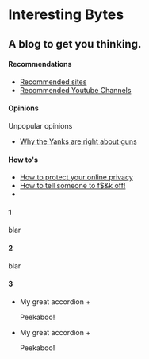 # Interesting Bytes

## A blog to get you thinking.
<!-- tabs:start -->

#### **Recommendations**

* [Recommended sites](InterestingBytes/articles/recommended_sites.md)
* [Recommended Youtube Channels](InterestingBytes/articles/youtube_channels.md)

#### **Opinions**

Unpopular opinions
* [Why the Yanks are right about guns](InterestingBytes/articles/guns.md)

#### **How to's**
* [How to protect your online privacy](InterestingBytes/articles/online_privacy.md)
* [How to tell someone to f$&k off!]()
* 
#### **1**
blar
#### **2**
blar
#### **3**

+ My great accordion +

  Peekaboo!
+ My great accordion +

  Peekaboo!
<!-- tabs:end -->




